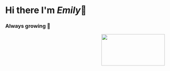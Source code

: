 # Hi there I'm *Emily*👋
### Always growing :mechanical_arm:
<img src="https://i.pinimg.com/originals/96/db/0b/96db0b5e09e79f9573b6b927ea306b8d.gif" width="200" height="100" align="right">

<!--
**emilrodmour/emilrodmour** is a ✨ _special_ ✨ repository because its `README.md` (this file) appears on your GitHub profile.

Here are some ideas to get you started:

- 🔭 I’m currently working on ...
- 🌱 I’m currently learning ...
- 👯 I’m looking to collaborate on ...
- 🤔 I’m looking for help with ...
- 💬 Ask me about ...
- 📫 How to reach me: ...
- 😄 Pronouns: ...
- ⚡ Fun fact: ...
-->
